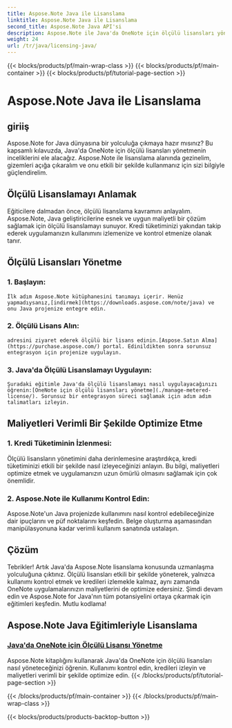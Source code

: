 ```yaml
---
title: Aspose.Note Java ile Lisanslama
linktitle: Aspose.Note Java ile Lisanslama
second_title: Aspose.Note Java API'si
description: Aspose.Note ile Java'da OneNote için ölçülü lisansları yönetme sanatını keşfedin. Kullanımı etkili bir şekilde kontrol edin, kredileri izleyin ve maliyetleri optimize edin.
weight: 24
url: /tr/java/licensing-java/
---
```


{{< blocks/products/pf/main-wrap-class >}}
{{< blocks/products/pf/main-container >}}
{{< blocks/products/pf/tutorial-page-section >}}

# Aspose.Note Java ile Lisanslama

## giriiş

Aspose.Note for Java dünyasına bir yolculuğa çıkmaya hazır mısınız? Bu kapsamlı kılavuzda, Java'da OneNote için ölçülü lisansları yönetmenin inceliklerini ele alacağız. Aspose.Note ile lisanslama alanında gezinelim, gizemleri açığa çıkaralım ve onu etkili bir şekilde kullanmanız için sizi bilgiyle güçlendirelim.

## Ölçülü Lisanslamayı Anlamak

Eğiticilere dalmadan önce, ölçülü lisanslama kavramını anlayalım. Aspose.Note, Java geliştiricilerine esnek ve uygun maliyetli bir çözüm sağlamak için ölçülü lisanslamayı sunuyor. Kredi tüketiminizi yakından takip ederek uygulamanızın kullanımını izlemenize ve kontrol etmenize olanak tanır.

## Ölçülü Lisansları Yönetme

### 1. Başlayın:
    İlk adım Aspose.Note kütüphanesini tanımayı içerir. Henüz yapmadıysanız,[indirmek](https://downloads.aspose.com/note/java) ve onu Java projenize entegre edin.

### 2. Ölçülü Lisans Alın:
    adresini ziyaret ederek ölçülü bir lisans edinin.[Aspose.Satın Alma](https://purchase.aspose.com/) portal. Edinildikten sonra sorunsuz entegrasyon için projenize uygulayın.

### 3. Java'da Ölçülü Lisanslamayı Uygulayın:
    Şuradaki eğitimle Java'da ölçülü lisanslamayı nasıl uygulayacağınızı öğrenin:[OneNote için ölçülü lisansları yönetme](./manage-metered-license/). Sorunsuz bir entegrasyon süreci sağlamak için adım adım talimatları izleyin.

## Maliyetleri Verimli Bir Şekilde Optimize Etme

### 1. Kredi Tüketiminin İzlenmesi:
   Ölçülü lisansların yönetimini daha derinlemesine araştırdıkça, kredi tüketiminizi etkili bir şekilde nasıl izleyeceğinizi anlayın. Bu bilgi, maliyetleri optimize etmek ve uygulamanızın uzun ömürlü olmasını sağlamak için çok önemlidir.

### 2. Aspose.Note ile Kullanımı Kontrol Edin:
   Aspose.Note'un Java projenizde kullanımını nasıl kontrol edebileceğinize dair ipuçlarını ve püf noktalarını keşfedin. Belge oluşturma aşamasından manipülasyonuna kadar verimli kullanım sanatında ustalaşın.

## Çözüm

Tebrikler! Artık Java'da Aspose.Note lisanslama konusunda uzmanlaşma yolculuğuna çıktınız. Ölçülü lisansları etkili bir şekilde yöneterek, yalnızca kullanımı kontrol etmek ve kredileri izlemekle kalmaz, aynı zamanda OneNote uygulamalarınızın maliyetlerini de optimize edersiniz. Şimdi devam edin ve Aspose.Note for Java'nın tüm potansiyelini ortaya çıkarmak için eğitimleri keşfedin. Mutlu kodlama!
## Aspose.Note Java Eğitimleriyle Lisanslama
### [Java'da OneNote için Ölçülü Lisansı Yönetme](./manage-metered-license/)
Aspose.Note kitaplığını kullanarak Java'da OneNote için ölçülü lisansları nasıl yöneteceğinizi öğrenin. Kullanımı kontrol edin, kredileri izleyin ve maliyetleri verimli bir şekilde optimize edin.
{{< /blocks/products/pf/tutorial-page-section >}}

{{< /blocks/products/pf/main-container >}}
{{< /blocks/products/pf/main-wrap-class >}}

{{< blocks/products/products-backtop-button >}}
